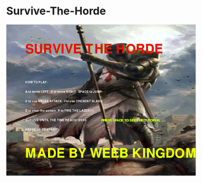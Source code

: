 # Survive-The-Horde
<img src="https://github.com/tsitu5663/Survive-The-Horde/blob/master/screen'.png">
